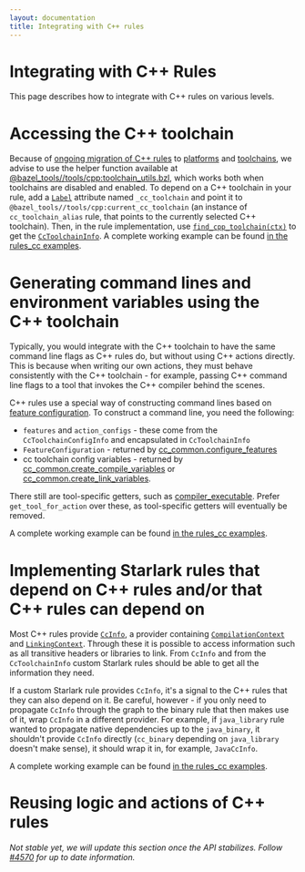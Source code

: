 ```yaml
---
layout: documentation
title: Integrating with C++ rules
---
```


# Integrating with C++ Rules

This page describes how to integrate with C++ rules on various levels.

# Accessing the C++ toolchain

Because of
[ongoing migration of C++ rules](https://github.com/bazelbuild/bazel/issues/6516)
to [platforms](https://docs.bazel.build/versions/master/platforms.html) and
[toolchains](https://docs.bazel.build/versions/master/toolchains.html), we
advise to use the helper function available at
[@bazel_tools//tools/cpp:toolchain_utils.bzl](https://source.bazel.build/bazel/+/master:tools/cpp/toolchain_utils.bzl;l=23),
which works both when toolchains are disabled and enabled. To depend on a C++
toolchain in your rule, add a
[`Label`](https://docs.bazel.build/versions/master/skylark/lib/attr.html#label)
attribute named `_cc_toolchain` and point it
to `@bazel_tools//tools/cpp:current_cc_toolchain` (an instance of
`cc_toolchain_alias` rule, that points to the currently selected C++ toolchain).
Then, in the rule implementation, use
[`find_cpp_toolchain(ctx)`](https://source.bazel.build/bazel/+/master:tools/cpp/toolchain_utils.bzl;l=23)
to get the
[`CcToolchainInfo`](https://docs.bazel.build/versions/master/skylark/lib/CcToolchainInfo.html).
A complete working example can be found
[in the rules_cc examples](https://github.com/bazelbuild/rules_cc/blob/master/examples/write_cc_toolchain_cpu/write_cc_toolchain_cpu.bzl).

# Generating command lines and environment variables using the C++ toolchain

Typically, you would integrate with the C++ toolchain to have the same
command line flags as C++ rules do, but without using C++ actions directly.
This is because when writing our own actions, they must behave
consistently with the C++ toolchain - for example, passing C++ command line
flags to a tool that invokes the C++ compiler behind the scenes.

C++ rules use a special way of constructing command lines based on [feature
configuration](cc-toolchain-config-reference.html). To construct a command line,
you need the following:

* `features` and `action_configs` - these come from the `CcToolchainConfigInfo`
  and encapsulated in `CcToolchainInfo`
* `FeatureConfiguration` - returned by [cc_common.configure_features](https://docs.bazel.build/versions/master/skylark/lib/cc_common.html#configure_features)
* cc toolchain config variables - returned by
  [cc_common.create_compile_variables](https://docs.bazel.build/versions/master/skylark/lib/cc_common.html#create_compile_variables)
  or
  [cc_common.create_link_variables](https://docs.bazel.build/versions/master/skylark/lib/cc_common.html#create_link_variables).

There still are tool-specific getters, such as
[compiler_executable](https://docs.bazel.build/versions/master/skylark/lib/CcToolchainInfo.html#compiler_executable).
Prefer `get_tool_for_action` over these, as tool-specific getters will
eventually be removed.

A complete working example can be found
[in the rules_cc examples](https://github.com/bazelbuild/rules_cc/blob/master/examples/my_c_compile/my_c_compile.bzl).

# Implementing Starlark rules that depend on C++ rules and/or that C++ rules can depend on

Most C++ rules provide
[`CcInfo`](https://docs.bazel.build/versions/master/skylark/lib/CcInfo.html),
a provider containing [`CompilationContext`](https://docs.bazel.build/versions/master/skylark/lib/CompilationContext.html)
and
[`LinkingContext`](https://docs.bazel.build/versions/master/skylark/lib/LinkingContext.html).
Through these it is possible to access information such as all transitive headers
or libraries to link. From `CcInfo` and from the `CcToolchainInfo` custom
Starlark rules should be able to get all the information they need.

If a custom Starlark rule provides `CcInfo`, it's a signal to the C++ rules that
they can also depend on it. Be careful, however - if you only need to propagate
`CcInfo` through the graph to the binary rule that then makes use of it, wrap
`CcInfo` in a different provider. For example, if `java_library` rule wanted
to propagate native dependencies up to the `java_binary`, it shouldn't provide
`CcInfo` directly (`cc_binary` depending on `java_library` doesn't make sense),
it should wrap it in, for example, `JavaCcInfo`.

A complete working example can be found
[in the rules_cc examples](https://github.com/bazelbuild/rules_cc/blob/master/examples/my_c_archive/my_c_archive.bzl).


# Reusing logic and actions of C++ rules

_Not stable yet, we will update this section once the API stabilizes. Follow
[#4570](https://github.com/bazelbuild/bazel/issues/4570) for up to date
information._
